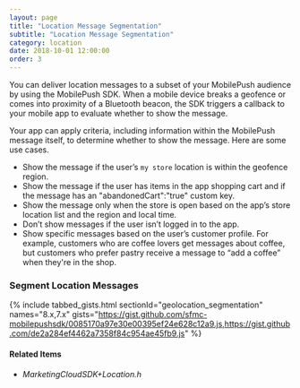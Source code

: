 ```yaml
---
layout: page
title: "Location Message Segmentation"
subtitle: "Location Message Segmentation"
category: location
date: 2018-10-01 12:00:00
order: 3
---
```


You can deliver location messages to a subset of your MobilePush audience by using the MobilePush SDK. When a mobile device breaks a geofence or comes into proximity of a Bluetooth beacon, the SDK triggers a callback to your mobile app to evaluate whether to show the message.

Your app can apply criteria, including information within the MobilePush message itself, to determine whether to show the message. Here are some use cases.

- Show the message if the user’s `my store` location is within the geofence region.
- Show the message if the user has items in the app shopping cart and if the message has an "abandonedCart":"true" custom key.
- Show the message only when the store is open based on the app’s store location list and the region and local time.
- Don’t show messages if the user isn’t logged in to the app.
- Show specific messages based on the user’s customer profile. For example, customers who are coffee lovers get messages about coffee, but customers who prefer pastry receive a message to “add a coffee” when they're in the shop.


### Segment Location Messages

{% include tabbed_gists.html sectionId="geolocation_segmentation" names="8.x,7.x" gists="https://gist.github.com/sfmc-mobilepushsdk/0085170a97e30e00395ef24e628c12a9.js,https://gist.github.com/de2a284ef4462a7358f84c954ae45fb9.js" %}

#### Related Items
* _MarketingCloudSDK+Location.h_
